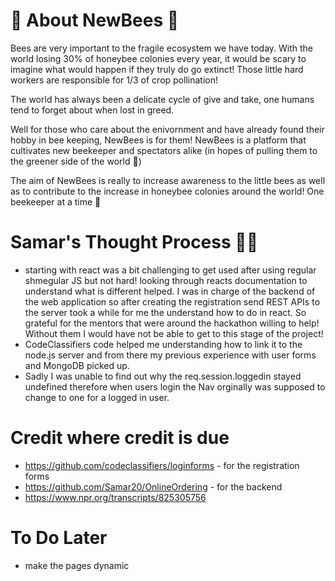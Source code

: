 
# 🐝 About NewBees 🐝

Bees are very important to the fragile ecosystem we have today. With the world losing 30% of honeybee colonies every year, it would be scary to imagine what would happen if they truly do go extinct! Those little hard workers are responsible for 1/3 of crop pollination! 

The world has always been a delicate cycle of give and take, one humans tend to forget about when lost in greed. 

Well for those who care about the enivornment and have already found their hobby in bee keeping, NewBees is for them! NewBees is a platform that cultivates new beekeeper and spectators alike (in hopes of pulling them to the greener side of the world 🌲) 


The aim of NewBees is really to increase awareness to the little bees as well as to contribute to the increase in honeybee colonies around the world! One beekeeper at a time 🐝



# Samar's Thought Process 🧕🏾

- starting with react was a bit challenging to get used after using regular shmegular JS but not hard! looking through reacts documentation to understand what is different helped. I was in charge of the backend of the web application so after creating the registration send REST APIs to the server took a while for me the understand how to do in react. So grateful for the mentors that were around the hackathon willing to help! Without them I would have not be able to get to this stage of the project!
- CodeClassifiers code helped me understanding how to link it to the node.js server and from there my previous experience with user forms and MongoDB picked up.
- Sadly I was unable to find out why the req.session.loggedin stayed undefined therefore when users login the Nav orginally was supposed to change to one for a logged in user.

# Credit where credit is due

- https://github.com/codeclassifiers/loginforms - for the registration forms
- https://github.com/Samar20/OnlineOrdering - for the backend 
- https://www.npr.org/transcripts/825305756



# To Do Later

- make the pages dynamic
